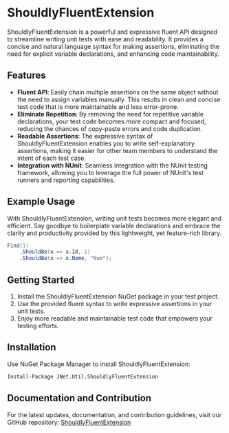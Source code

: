 # ShouldlyFluentExtension

ShouldlyFluentExtension is a powerful and expressive fluent API designed to streamline writing unit tests with ease and readability. It provides a concise and natural language syntax for making assertions, eliminating the need for explicit variable declarations, and enhancing code maintainability.

## Features

- **Fluent API**: Easily chain multiple assertions on the same object without the need to assign variables manually. This results in clean and concise test code that is more maintainable and less error-prone.
- **Eliminate Repetition**: By removing the need for repetitive variable declarations, your test code becomes more compact and focused, reducing the chances of copy-paste errors and code duplication.
- **Readable Assertions**: The expressive syntax of ShouldlyFluentExtension enables you to write self-explanatory assertions, making it easier for other team members to understand the intent of each test case.
- **Integration with NUnit**: Seamless integration with the NUnit testing framework, allowing you to leverage the full power of NUnit's test runners and reporting capabilities.

## Example Usage

With ShouldlyFluentExtension, writing unit tests becomes more elegant and efficient. Say goodbye to boilerplate variable declarations and embrace the clarity and productivity provided by this lightweight, yet feature-rich library.

```csharp
Find(1)
    .ShouldBe(x => x.Id, 1)
    .ShouldBe(x => x.Name, "Num");
```

## Getting Started

1. Install the ShouldlyFluentExtension NuGet package in your test project.
2. Use the provided fluent syntax to write expressive assertions in your unit tests.
3. Enjoy more readable and maintainable test code that empowers your testing efforts.

## Installation

Use NuGet Package Manager to install ShouldlyFluentExtension:

```cmd
Install-Package JNet.Util.ShouldlyFluentExtension
```

## Documentation and Contribution

For the latest updates, documentation, and contribution guidelines, visit our GitHub repository: [ShouldlyFluentExtension](https://github.com/jaider/ShouldlyFluentExtension)
